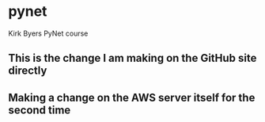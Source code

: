 # pynet
Kirk Byers PyNet course
## This is the change I am making on the GitHub site directly
## Making a change on the AWS server itself for the second time
